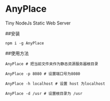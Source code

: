 # AnyPlace
Tiny NodeJs Static Web Server


##安装

```
npm i -g AnyPlace

```

##使用方法
```
AnyPlace # 把当前文件夹作为静态资源服务器根目录

AnyPlace -p 8080 # 设置端口号为8080

AnyPlace -h localhost # 设置 host 为localhost

AnyPlace -d /usr # 设置根目录为 /usr

```